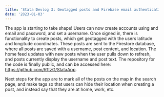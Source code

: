 ```yaml
---
title: 'Stata Devlog 3: Geotagged posts and Firebase email authentication'
date: '2023-01-03'
---
```


The app is starting to take shape! Users can now create accounts using and email and password, and set a username. Once signed in, there is functionality to create posts, which get geotagged with the users latitude and longitude coordinates. These posts are sent to the Firestore database, where all posts are saved with a username, post content, and location. The home feed updates with new posts when the user pulls down to refresh, and posts currently display the username and post text. The repository for the code is finally public, and can be accessed here: https://github.com/R1tzG/StataApp.

Next steps for the app are to mark all of the posts on the map in the search page, and make tags so that users can hide their location when creating a post, and instead say that they are at home, work, etc. 
